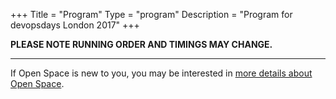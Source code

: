 +++
Title = "Program"
Type = "program"
Description = "Program for devopsdays London 2017"
+++

<b>PLEASE NOTE RUNNING ORDER AND TIMINGS MAY CHANGE.</b>
<hr/>
If Open Space is new to you, you may be interested in <a href="/pages/open-space-format">more details about Open Space</a>.
